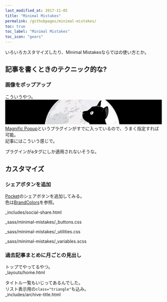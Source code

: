 ```yaml
---
last_modified_at: 2017-11-05
title: "Minimal Mistakes"
permalink: /githubpages/minimal-mistakes/
toc: true
toc_label: "Minimal Mistakes"
toc_icon: "gears"
---
```

いろいろカスタマイズしたり、Minimal Mistakesならではの使い方とか。

## 記事を書くときのテクニック的な?
### 画像をポップアップ
こういうやつ。
[![Header Image](/assets/images/github-header.png)](/assets/images/github-header.png)
[Magnific Popup](http://dimsemenov.com/plugins/magnific-popup/)というプラグインがすでに入っているので、うまく指定すれば可能。  
記事にはこういう感じで。   
<script src="https://gist.github.com/laureltreetop/4e0ac206cf476e216dac9d6578f39387.js"></script>
プラグインがaタグにしか適用されないそうな。

## カスタマイズ
### シェアボタンを追加
[Pocket](https://getpocket.com)のシェアボタンを追加してみる。  
色は[BrandColors](https://brandcolors.net/)を参照。  

_includes/social-share.html
<script src="https://gist.github.com/laureltreetop/c122ffafea2a7e5c48d826a633e581f3.js"></script>  
_sass/minimal-mistakes/_buttons.css
<script src="https://gist.github.com/laureltreetop/3d31245c521449bac3218c963184c6fd.js"></script>  
_sass/minimal-mistakes/_utilities.css
<script src="https://gist.github.com/laureltreetop/bc64b1280cc817d099850fcc315e5c48.js"></script>  
_sass/minimal-mistakes/_variables.scss
<script src="https://gist.github.com/laureltreetop/182cf5e2ddc4421de0f89144ea0e9b16.js"></script>  
### 過去記事まとめに月ごとの見出し
トップでやってるやつ。  
_layouts/home.html
<script src="https://gist.github.com/laureltreetop/24f0acf4480f4eef8f6c027001b41dd0.js"></script>

タイトル一覧もいじってあるんでした。  
リスト表示用の`class="triangle"`も込み。  
_includes/archive-title.html
<script src="https://gist.github.com/laureltreetop/90b30fb52d4041290791485bfc093ab0.js"></script>